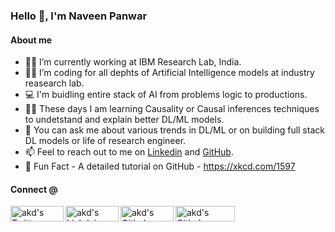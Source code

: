 ### Hello 👋, I'm Naveen Panwar

<!--
**panwarnaveen9/panwarnaveen9** is a ✨ _special_ ✨ repository because its `README.md` (this file) appears on your GitHub profile.

Here are some informatics to get you started:

[![Linkedin](https://img.shields.io/badge/Linkedin-0A66C2?style=for-the-badge&logo=Linkedin&logoColor=white)](https://www.linkedin.com/in/panwarnaveen9/)
[![Twitter](https://img.shields.io/badge/Twitter-1DA1F2?style=for-the-badge&logo=Twitter&logoColor=white)](https://twitter.com/panwarnaveen9)
[![Github](https://img.shields.io/badge/Github-181717?style=for-the-badge&logo=Github&logoColor=white)](https://github.com/panwarnaveen9)
[![Google Scholar](https://img.shields.io/badge/Google-Scholar-orange?style=for-the-badge&logoWidth=0.1)]()
-->

#### About me

- 👨‍🔬 I’m currently working at IBM Research Lab, India. 
- 🧑‍💻 I’m coding for all dephts of Artificial Intelligence models at industry reasearch lab. 
- 💻 I'm buidling entire stack of AI from problems logic to productions. 
- 🧑‍🎓 These days I am learning Causality or Causal inferences techniques to undetstand and explain better DL/ML models.  
- 💬 You can ask me about various trends in DL/ML or on building full stack DL models or life of research engineer. 
- 📫 Feel to reach out to me on [Linkedin](https://in.linkedin.com/in/panwarnaveen9) and [GitHub](https://github.com/panwarnaveen9/panwarnaveen9). 
- 👻 Fun Fact - A detailed tutorial on GitHub - https://xkcd.com/1597


#### Connect @

<a href="https://twitter.com/panwarnaveen9" target="_blank">
  <img align="left" alt="akd's Twitter" width="85px" height="25px" src="https://img.shields.io/badge/Twitter-1DA1F2?style=for-the-badge&logo=Twitter&logoColor=white" />
</a>
<a href="https://www.linkedin.com/in/panwarnaveen9/" target="_blank">
  <img align="left" alt="akd's Linkdein" width="85px"  height="25px" src="https://img.shields.io/badge/Linkedin-0A66C2?style=for-the-badge&logo=Linkedin&logoColor=white" />
</a>
<a href="https://github.com/panwarnaveen9"  target="_blank">
  <img align="left" alt="akd's Github" width="85px"  height="25px" src="https://img.shields.io/badge/Github-181717?style=for-the-badge&logo=Github&logoColor=white" />
<a href="https://scholar.google.co.in/citations?user=4HBr0nYAAAAJ&hl=en"  target="_blank">
  <img align="left" alt="akd's Github" width="95px"  height="25px" src="https://img.shields.io/badge/Google-Scholar-orange?style=for-the-badge" />
</a>
